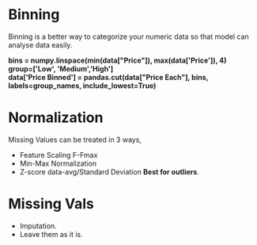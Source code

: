 # Binning
Binning is a better way to categorize your numeric data so that model can analyse data easily.  

__bins = numpy.linspace(min(data["Price"]), max(data['Price']), 4)  
group=['Low', 'Medium','High']  
data['Price Binned'] = pandas.cut(data["Price Each"], bins, labels=group_names, include_lowest=True)__ 

# Normalization  
Missing Values can be treated in 3 ways,  
* Feature Scaling F-Fmax  
* Min-Max Normalization  
* Z-score data-avg/Standard Deviation __Best for outliers__.  

# Missing Vals  
* Imputation.  
* Leave them as it is.
